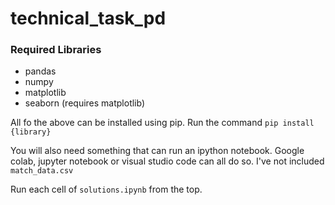 # technical_task_pd

### Required Libraries

- pandas
- numpy
- matplotlib
- seaborn (requires matplotlib)

All fo the above can be installed using pip. Run the command
`pip install {library}`

You will also need something that can run an ipython notebook. Google colab, jupyter notebook or visual studio code can all do so.
I've not included `match_data.csv`

Run each cell of `solutions.ipynb` from the top.